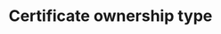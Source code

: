 ---
title: 'Certificate ownership type'
field: 'is.certificate.ownership'
slug: 'certification-certificate-ownership-type'
description: 'Whether a certificate covers individual or group owners'
comment: 'Select from control list'
required: False
vocabulary: 'vocabulary.txt'
module: 'Certificate'
cluster: 'Certification'
policy: 'Controlled value. Single select from control list.'
layout: 'home'
---